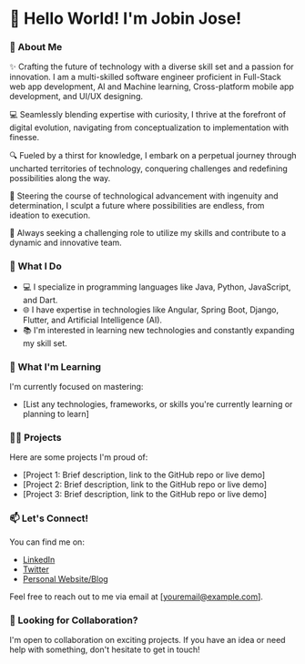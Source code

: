 # 👋 Hello World! I'm Jobin Jose!

### 🚀 About Me

✨ Crafting the future of technology with a diverse skill set and a passion for innovation. I am a multi-skilled software engineer proficient in Full-Stack web app development, AI and Machine learning, Cross-platform mobile app development, and UI/UX designing.

💻 Seamlessly blending expertise with curiosity, I thrive at the forefront of digital evolution, navigating from conceptualization to implementation with finesse.

🔍 Fueled by a thirst for knowledge, I embark on a perpetual journey through uncharted territories of technology, conquering challenges and redefining possibilities along the way.

🌟 Steering the course of technological advancement with ingenuity and determination, I sculpt a future where possibilities are endless, from ideation to execution.

🚀 Always seeking a challenging role to utilize my skills and contribute to a dynamic and innovative team.

### 💼 What I Do

- 💻 I specialize in programming languages like Java, Python, JavaScript, and Dart.
- 🌐 I have expertise in technologies like Angular, Spring Boot, Django, Flutter, and Artificial Intelligence (AI).
- 📚 I'm interested in learning new technologies and constantly expanding my skill set.

### 🌱 What I'm Learning

I'm currently focused on mastering:

- [List any technologies, frameworks, or skills you're currently learning or planning to learn]

### 👨‍💻 Projects

Here are some projects I'm proud of:

- [Project 1: Brief description, link to the GitHub repo or live demo]
- [Project 2: Brief description, link to the GitHub repo or live demo]
- [Project 3: Brief description, link to the GitHub repo or live demo]

### 📫 Let's Connect!

You can find me on:

- [LinkedIn](https://www.linkedin.com/in/yourusername)
- [Twitter](https://twitter.com/yourusername)
- [Personal Website/Blog](https://yourwebsite.com)

Feel free to reach out to me via email at [youremail@example.com].

### 🤝 Looking for Collaboration?

I'm open to collaboration on exciting projects. If you have an idea or need help with something, don't hesitate to get in touch!


